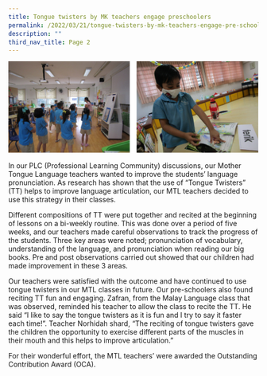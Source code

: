 ```yaml
---
title: Tongue twisters by MK teachers engage preschoolers
permalink: /2022/03/21/tongue-twisters-by-mk-teachers-engage-pre-schoolers/
description: ""
third_nav_title: Page 2
---
```

![](/images/tongue2022.png)

<p>In our PLC (Professional Learning Community) discussions, our Mother Tongue Language teachers wanted to improve the students&rsquo; language pronunciation. As research has shown that the use of &ldquo;Tongue Twisters&rdquo; (TT) helps to improve language articulation, our MTL teachers decided to use this strategy in their classes.</p>
<p>Different compositions of TT were put together and recited at the beginning of lessons on a bi-weekly routine. This was done over a period of five weeks, and our teachers made careful observations to track the progress of the students. Three key areas were noted; pronunciation of vocabulary, understanding of the language, and pronunciation when reading our big books. Pre and post observations carried out showed that our children had made improvement in these 3 areas.</p>
<p>Our teachers were satisfied with the outcome and have continued to use tongue twisters in our MTL classes in future. Our pre-schoolers also found reciting TT fun and engaging. Zafran, from the Malay Language class that was observed, reminded his teacher to allow the class to recite the TT. He said &ldquo;I like to say the tongue twisters as it is fun and I try to say it faster each time!&rdquo;. Teacher Norhidah shard, &ldquo;The reciting of tongue twisters gave the children the opportunity to exercise different parts of the muscles in their mouth and this helps to improve articulation.&rdquo;</p>
<p>For their wonderful effort, the MTL teachers&rsquo; were awarded the Outstanding Contribution Award (OCA).</p>